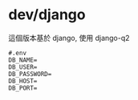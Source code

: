 # dev/django

這個版本基於 django, 使用 django-q2

```dotenv
#.env
DB_NAME=
DB_USER=
DB_PASSWORD=
DB_HOST=
DB_PORT=
```